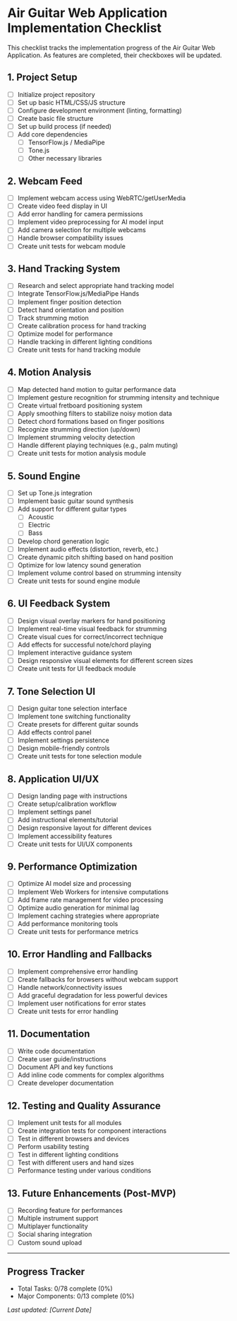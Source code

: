 # Air Guitar Web Application Implementation Checklist

This checklist tracks the implementation progress of the Air Guitar Web Application. As features are completed, their checkboxes will be updated.

## 1. Project Setup
- [ ] Initialize project repository
- [ ] Set up basic HTML/CSS/JS structure
- [ ] Configure development environment (linting, formatting)
- [ ] Create basic file structure
- [ ] Set up build process (if needed)
- [ ] Add core dependencies
  - [ ] TensorFlow.js / MediaPipe
  - [ ] Tone.js
  - [ ] Other necessary libraries

## 2. Webcam Feed
- [ ] Implement webcam access using WebRTC/getUserMedia
- [ ] Create video feed display in UI
- [ ] Add error handling for camera permissions
- [ ] Implement video preprocessing for AI model input
- [ ] Add camera selection for multiple webcams
- [ ] Handle browser compatibility issues
- [ ] Create unit tests for webcam module

## 3. Hand Tracking System
- [ ] Research and select appropriate hand tracking model
- [ ] Integrate TensorFlow.js/MediaPipe Hands
- [ ] Implement finger position detection
- [ ] Detect hand orientation and position
- [ ] Track strumming motion
- [ ] Create calibration process for hand tracking
- [ ] Optimize model for performance
- [ ] Handle tracking in different lighting conditions
- [ ] Create unit tests for hand tracking module

## 4. Motion Analysis
- [ ] Map detected hand motion to guitar performance data
- [ ] Implement gesture recognition for strumming intensity and technique
- [ ] Create virtual fretboard positioning system
- [ ] Apply smoothing filters to stabilize noisy motion data
- [ ] Detect chord formations based on finger positions
- [ ] Recognize strumming direction (up/down)
- [ ] Implement strumming velocity detection
- [ ] Handle different playing techniques (e.g., palm muting)
- [ ] Create unit tests for motion analysis module

## 5. Sound Engine
- [ ] Set up Tone.js integration
- [ ] Implement basic guitar sound synthesis
- [ ] Add support for different guitar types
  - [ ] Acoustic
  - [ ] Electric
  - [ ] Bass
- [ ] Develop chord generation logic
- [ ] Implement audio effects (distortion, reverb, etc.)
- [ ] Create dynamic pitch shifting based on hand position
- [ ] Optimize for low latency sound generation
- [ ] Implement volume control based on strumming intensity
- [ ] Create unit tests for sound engine module

## 6. UI Feedback System
- [ ] Design visual overlay markers for hand positioning
- [ ] Implement real-time visual feedback for strumming
- [ ] Create visual cues for correct/incorrect technique
- [ ] Add effects for successful note/chord playing
- [ ] Implement interactive guidance system
- [ ] Design responsive visual elements for different screen sizes
- [ ] Create unit tests for UI feedback module

## 7. Tone Selection UI
- [ ] Design guitar tone selection interface
- [ ] Implement tone switching functionality
- [ ] Create presets for different guitar sounds
- [ ] Add effects control panel
- [ ] Implement settings persistence
- [ ] Design mobile-friendly controls
- [ ] Create unit tests for tone selection module

## 8. Application UI/UX
- [ ] Design landing page with instructions
- [ ] Create setup/calibration workflow
- [ ] Implement settings panel
- [ ] Add instructional elements/tutorial
- [ ] Design responsive layout for different devices
- [ ] Implement accessibility features
- [ ] Create unit tests for UI/UX components

## 9. Performance Optimization
- [ ] Optimize AI model size and processing
- [ ] Implement Web Workers for intensive computations
- [ ] Add frame rate management for video processing
- [ ] Optimize audio generation for minimal lag
- [ ] Implement caching strategies where appropriate
- [ ] Add performance monitoring tools
- [ ] Create unit tests for performance metrics

## 10. Error Handling and Fallbacks
- [ ] Implement comprehensive error handling
- [ ] Create fallbacks for browsers without webcam support
- [ ] Handle network/connectivity issues
- [ ] Add graceful degradation for less powerful devices
- [ ] Implement user notifications for error states
- [ ] Create unit tests for error handling

## 11. Documentation
- [ ] Write code documentation
- [ ] Create user guide/instructions
- [ ] Document API and key functions
- [ ] Add inline code comments for complex algorithms
- [ ] Create developer documentation

## 12. Testing and Quality Assurance
- [ ] Implement unit tests for all modules
- [ ] Create integration tests for component interactions
- [ ] Test in different browsers and devices
- [ ] Perform usability testing
- [ ] Test in different lighting conditions
- [ ] Test with different users and hand sizes
- [ ] Performance testing under various conditions

## 13. Future Enhancements (Post-MVP)
- [ ] Recording feature for performances
- [ ] Multiple instrument support
- [ ] Multiplayer functionality
- [ ] Social sharing integration
- [ ] Custom sound upload

---

## Progress Tracker
- Total Tasks: 0/78 complete (0%)
- Major Components: 0/13 complete (0%)

*Last updated: [Current Date]* 